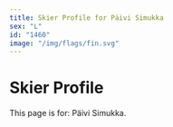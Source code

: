 ```yaml
---
title: Skier Profile for Päivi Simukka
sex: "L"
id: "1460"
image: "/img/flags/fin.svg" 
---
```


# Skier Profile

This page is for: Päivi Simukka.
    